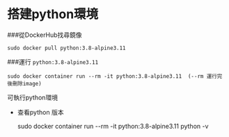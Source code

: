 # 搭建python環境

###從DockerHub找尋鏡像

    sudo docker pull python:3.8-alpine3.11
    
###運行 `python:3.8-alpine3.11`

    sudo docker container run --rm -it python:3.8-alpine3.11  (--rm 運行完後刪除image)
    
可執行python環境

- 查看python 版本

    sudo docker container run --rm -it python:3.8-alpine3.11 python -v
 
